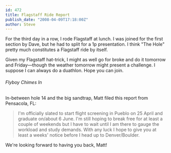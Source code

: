 ```yaml
---
id: 472
title: Flagstaff Ride Report
publish_date: "2008-04-09T17:18:00Z"
author: Steve
---
```

For the third day in a row, I rode Flagstaff at lunch. I was joined for the first section by Dave, but he had to split for a 1p presentation. I think "The Hole" pretty much constitutes a Flagstaff ride by itself.

Given my Flagstaff hat-trick, I might as well go for broke and do it tomorrow and Friday—though the weather tomorrow might present a challenge. I suppose I can always do a duathlon. Hope you can join.

###### Flyboy Chimes In

In-between hole 14 and the big sandtrap, Matt filed this report from Pensacola, FL:

> I'm officially slated to start flight screening in Pueblo on 25 April and graduate on/about 6 June. I'm still hoping to break free for at least a couple of weekends but I have to wait until I am there to gauge the workload and study demands. With any luck I hope to give you at least a weeks' notice before I head up to Denver/Boulder.

We're looking forward to having you back, Matt!
